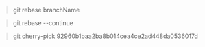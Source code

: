 
> git rebase branchName

> git rebase --continue

> git cherry-pick 92960b1baa2ba8b014cea4ce2ad448da0536017d

